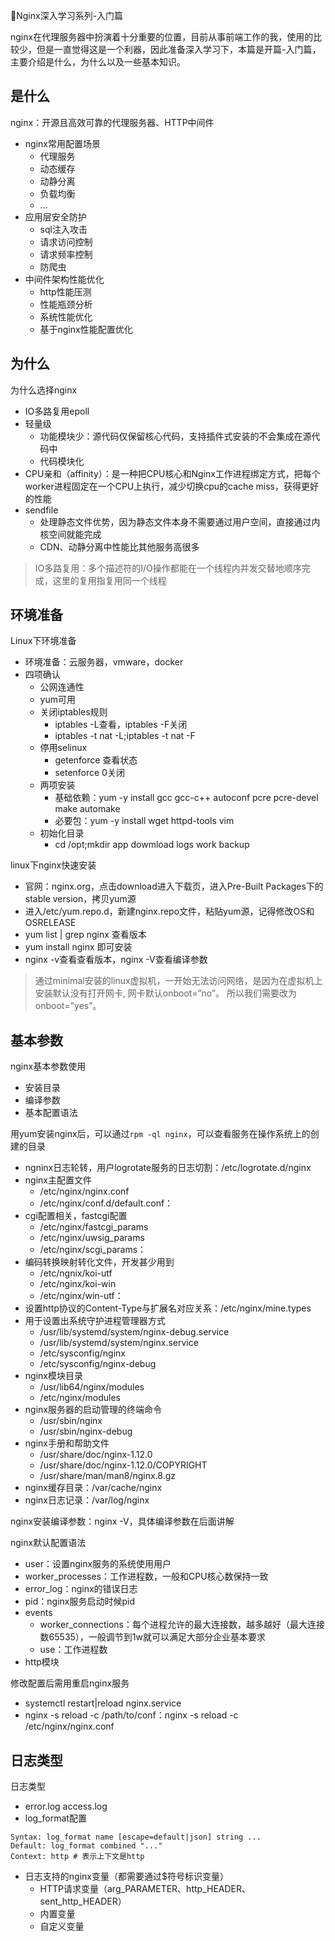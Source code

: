 Nginx深入学习系列-入门篇

nginx在代理服务器中扮演着十分重要的位置，目前从事前端工作的我，使用的比较少，但是一直觉得这是一个利器，因此准备深入学习下，本篇是开篇-入门篇，主要介绍是什么，为什么以及一些基本知识。

<!-- more -->

## 是什么
nginx：开源且高效可靠的代理服务器、HTTP中间件
* nginx常用配置场景
  * 代理服务
  * 动态缓存
  * 动静分离
  * 负载均衡
  * ...
* 应用层安全防护
  * sql注入攻击
  * 请求访问控制
  * 请求频率控制
  * 防爬虫
* 中间件架构性能优化
  * http性能压测
  * 性能瓶颈分析
  * 系统性能优化
  * 基于nginx性能配置优化

## 为什么
为什么选择nginx
* IO多路复用epoll
* 轻量级
  * 功能模块少：源代码仅保留核心代码，支持插件式安装的不会集成在源代码中
  * 代码模块化
* CPU亲和（affinity）：是一种把CPU核心和Nginx工作进程绑定方式，把每个worker进程固定在一个CPU上执行，减少切换cpu的cache miss，获得更好的性能
* sendfile
  * 处理静态文件优势，因为静态文件本身不需要通过用户空间，直接通过内核空间就能完成
  * CDN、动静分离中性能比其他服务高很多

> IO多路复用：多个描述符的I/O操作都能在一个线程内并发交替地顺序完成，这里的复用指复用同一个线程

## 环境准备
Linux下环境准备
* 环境准备：云服务器，vmware，docker
* 四项确认
  * 公网连通性
  * yum可用
  * 关闭iptables规则
    * iptables -L查看，iptables -F关闭
    * iptables -t nat -L;iptables -t nat -F
  * 停用selinux
    * getenforce 查看状态
    * setenforce 0关闭
  * 两项安装
    * 基础依赖：yum -y install gcc gcc-c++ autoconf pcre pcre-devel make automake
    * 必要包：yum -y install wget httpd-tools vim
  * 初始化目录
    * cd /opt;mkdir app dowmload logs work backup

linux下nginx快速安装
* 官网：nginx.org，点击download进入下载页，进入Pre-Built Packages下的stable version，拷贝yum源
* 进入/etc/yum.repo.d，新建nginx.repo文件，粘贴yum源，记得修改OS和OSRELEASE
* yum list | grep nginx 查看版本
* yum install nginx 即可安装
* nginx -v查看查看版本，nginx -V查看编译参数

> 通过minimal安装的linux虚拟机，一开始无法访问网络，是因为在虚拟机上安装默认没有打开网卡, 网卡默认onboot=”no”。 所以我们需要改为 onboot=”yes”。 

## 基本参数
nginx基本参数使用
* 安装目录
* 编译参数
* 基本配置语法

用yum安装nginx后，可以通过`rpm -ql nginx`，可以查看服务在操作系统上的创建的目录
* ngninx日志轮转，用户logrotate服务的日志切割：/etc/logrotate.d/nginx
* nginx主配置文件
  * /etc/nginx/nginx.conf
  * /etc/nginx/conf.d/default.conf：
* cgi配置相关，fastcgi配置
  * /etc/nginx/fastcgi_params
  * /etc/nginx/uwsig_params
  * /etc/nginx/scgi_params：
* 编码转换映射转化文件，开发甚少用到
  * /etc/ngnix/koi-utf
  * /etc/nginx/koi-win
  * /etc/nginx/win-utf：
* 设置http协议的Content-Type与扩展名对应关系：/etc/nginx/mine.types
* 用于设置出系统守护进程管理器方式
  * /usr/lib/systemd/system/nginx-debug.service
  * /usr/lib/systemd/system/nginx.service
  * /etc/sysconfig/nginx
  * /etc/sysconfig/nginx-debug
* nginx模块目录
  * /usr/lib64/nginx/modules
  * /etc/nginx/modules
* nginx服务器的启动管理的终端命令
  * /usr/sbin/nginx
  * /usr/sbin/nginx-debug
* nginx手册和帮助文件
  * /usr/share/doc/nginx-1.12.0
  * /usr/share/doc/nginx-1.12.0/COPYRIGHT
  * /usr/share/man/man8/nginx.8.gz
* nginx缓存目录：/var/cache/nginx
* nginx日志记录：/var/log/nginx

nginx安装编译参数：nginx -V，具体编译参数在后面讲解

nginx默认配置语法
* user：设置nginx服务的系统使用用户
* worker_processes：工作进程数，一般和CPU核心数保持一致
* error_log：nginx的错误日志
* pid：nginx服务启动时候pid
* events
  * worker_connections：每个进程允许的最大连接数，越多越好（最大连接数65535），一般调节到1w就可以满足大部分企业基本要求
  * use：工作进程数
* http模块

修改配置后需用重启nginx服务
* systemctl restart|reload nginx.service
* nginx -s reload -c /path/to/conf：nginx -s reload -c /etc/nginx/nginx.conf

## 日志类型
日志类型
* error.log access.log
* log_format配置
```shell
Syntax: log_format name [escape=default|json] string ...
Default: log_format combined "..."
Context: http # 表示上下文是http
```
* 日志支持的nginx变量（都需要通过$符号标识变量）
  * HTTP请求变量（arg_PARAMETER、http_HEADER、sent_http_HEADER）
  * 内置变量
  * 自定义变量